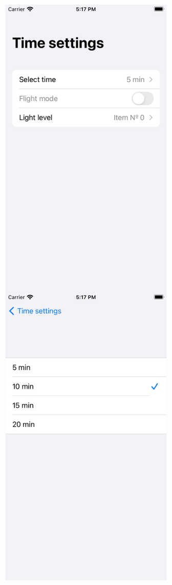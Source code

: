 <img src ="Screenshots/Picker-1.png" align="middle"/>

<img src ="Screenshots/Picker-2.png" align="middle"/>